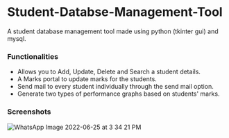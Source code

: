 # Student-Databse-Management-Tool
A student database management tool made using python (tkinter gui) and mysql. 

### Functionalities
<ul>
  <li>Allows you to Add, Update, Delete and Search a student details.</li>
  <li>A Marks portal to update marks for the students.</li>
  <li>Send mail to every student individually through the send mail option.</li>
  <li>Generate two types of performance graphs based on students' marks.</li>
  </ul>
  
### Screenshots

![WhatsApp Image 2022-06-25 at 3 34 21 PM](https://user-images.githubusercontent.com/73739320/175807891-96806e27-a730-49e1-8586-46080bd99055.jpeg)

